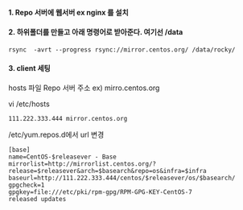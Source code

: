 

#### 1. Repo 서버에 웹서버 ex nginx 를 설치

#### 2. 하위폴더를 만들고 아래 명령어로 받아준다. 여기선 /data

```
rsync  -avrt --progress rsync://mirror.centos.org/ /data/rocky/
```

#### 3. client 세팅

hosts 파일 Repo 서버 주소 ex) mirro.centos.org

vi /etc/hosts
```
111.222.333.444 mirror.centos.org
```

/etc/yum.repos.d에서 url 변경

```
[base]
name=CentOS-$releasever - Base
mirrorlist=http://mirrorlist.centos.org/?release=$releasever&arch=$basearch&repo=os&infra=$infra
baseurl=http://111.222.333.444/centos/$releasever/os/$basearch/
gpgcheck=1
gpgkey=file:///etc/pki/rpm-gpg/RPM-GPG-KEY-CentOS-7
released updates 
```
